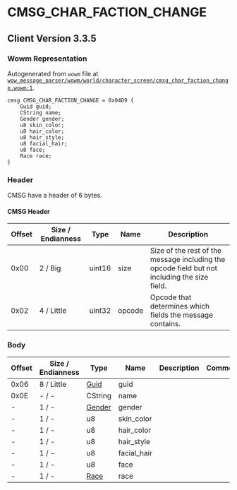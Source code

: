 # CMSG_CHAR_FACTION_CHANGE

## Client Version 3.3.5

### Wowm Representation

Autogenerated from `wowm` file at [`wow_message_parser/wowm/world/character_screen/cmsg_char_faction_change.wowm:1`](https://github.com/gtker/wow_messages/tree/main/wow_message_parser/wowm/world/character_screen/cmsg_char_faction_change.wowm#L1).
```rust,ignore
cmsg CMSG_CHAR_FACTION_CHANGE = 0x04D9 {
    Guid guid;
    CString name;
    Gender gender;
    u8 skin_color;
    u8 hair_color;
    u8 hair_style;
    u8 facial_hair;
    u8 face;
    Race race;
}
```
### Header

CMSG have a header of 6 bytes.

#### CMSG Header

| Offset | Size / Endianness | Type   | Name   | Description |
| ------ | ----------------- | ------ | ------ | ----------- |
| 0x00   | 2 / Big           | uint16 | size   | Size of the rest of the message including the opcode field but not including the size field.|
| 0x02   | 4 / Little        | uint32 | opcode | Opcode that determines which fields the message contains.|

### Body

| Offset | Size / Endianness | Type | Name | Description | Comment |
| ------ | ----------------- | ---- | ---- | ----------- | ------- |
| 0x06 | 8 / Little | [Guid](../spec/packed-guid.md) | guid |  |  |
| 0x0E | - / - | CString | name |  |  |
| - | 1 / - | [Gender](gender.md) | gender |  |  |
| - | 1 / - | u8 | skin_color |  |  |
| - | 1 / - | u8 | hair_color |  |  |
| - | 1 / - | u8 | hair_style |  |  |
| - | 1 / - | u8 | facial_hair |  |  |
| - | 1 / - | u8 | face |  |  |
| - | 1 / - | [Race](race.md) | race |  |  |

